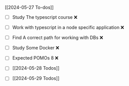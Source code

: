[[2024-05-27 To-dos]]
- [ ] Study The typescript course ❌
- [ ] Work with typescript in a node specific application ❌
- [ ] Find A correct path for working with DBs ❌
- [ ] Study Some Docker ❌
- [ ] Expected POMOs 8 ❌

- [ ] [[2024-05-28 Todos]]
- [ ] [[2024-05-29 Todos]]
